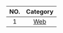 | **NO.** | **Category** |
| :-----: | :----------: |
| 1	  | [Web](https://github.com/AlphaByte-RedTeam/CTF-Solution/tree/main/Backdoor/Web) |

